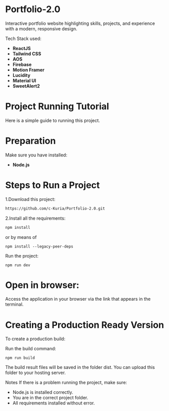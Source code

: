 # Portfolio-2.0
Interactive portfolio website highlighting skills, projects, and experience with a modern, responsive design.

Tech Stack used:

  - **ReactJS**
  - **Tailwind CSS**
  - **AOS**
  - **Firebase**
  - **Motion Framer**
  - **Lucidity**
  - **Material UI**
  - **SweetAlert2**

# Project Running Tutorial
Here is a simple guide to running this project.

# Preparation
Make sure you have installed:

- **Node.js**

# Steps to Run a Project
1.Download this project:
```bash
https://github.com/c-Kuria/Portfolio-2.0.git
```

2.Install all the requirements:
```bash
npm install
```
or by means of
```
npm install --legacy-peer-deps
```
Run the project:
```
npm run dev
```
# Open in browser:

Access the application in your browser via the link that appears in the terminal.

# Creating a Production Ready Version
To create a production build:

Run the build command:
```
npm run build
```
The build result files will be saved in the folder dist. You can upload this folder to your hosting server.

Notes
If there is a problem running the project, make sure:

- Node.js is installed correctly.
- You are in the correct project folder.
- All requirements installed without error.
